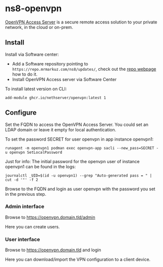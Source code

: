 # ns8-openvpn

[OpenVPN Access Server](https://openvpn.net/access-server) is a secure remote access solution to your private network, in the cloud or on-prem.

## Install

Install via Software center:

  - Add a Software repository pointing to `https://repo.mrmarkuz.com/ns8/updates/`, check out the [repo webpage](https://repo.mrmarkuz.com) how to do it.
  - Install OpenVPN Access server via Software Center

To install latest version on CLI:

    add-module ghcr.io/nethserver/openvpn:latest 1

## Configure

Set the FQDN to access the OpenVPN Access Server. You could set an LDAP domain or leave it empty for local authentication.

To set the password SECRET for user openvpn in app instance openvpn1:

    runagent -m openvpn1 podman exec openvpn-app sacli --new_pass=SECRET -u openvpn SetLocalPassword

Just for info: The initial password for the openvpn user of instance openvpn1 can be found in the logs:

    journalctl _UID=$(id -u openvpn1) --grep "Auto-generated pass = " | cut -d '"' -f 2

Browse to the FQDN and login as user openvpn with the password you set in the previous step.

### Admin interface

Browse to https://openvpn.domain.tld/admin

Here you can create users.

### User interface

Browse to https://openvpn.domain.tld and login

Here you can download/import the VPN configuration to a client device.
